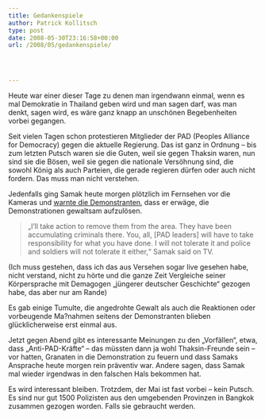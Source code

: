 ```yaml
---
title: Gedankenspiele
author: Patrick Kollitsch
type: post
date: 2008-05-30T23:16:58+00:00
url: /2008/05/gedankenspiele/




---
```

Heute war einer dieser Tage zu denen man irgendwann einmal, wenn es mal Demokratie in Thailand geben wird und man sagen darf, was man denkt, sagen wird, es wäre ganz knapp an unsch&ouml;nen Begebenheiten vorbei gegangen. 

Seit vielen Tagen schon protestieren Mitglieder der <span class="caps">PAD</span> (Peoples Alliance for Democracy) gegen die aktuelle Regierung. Das ist ganz in Ordnung &#8211; bis zum letzten Putsch waren sie die Guten, weil sie gegen Thaksin waren, nun sind sie die B&ouml;sen, weil sie gegen die nationale Vers&ouml;hnung sind, die sowohl K&ouml;nig als auch Parteien, die gerade regieren dürfen oder auch nicht fordern. Das muss man nicht verstehen.

Jedenfalls ging Samak heute morgen pl&ouml;tzlich im Fernsehen vor die Kameras und [warnte die Demonstranten][1], dass er erwäge, die Demonstrationen gewaltsam aufzul&ouml;sen. 

> &#8222;I&#8217;ll take action to remove them from the area. They have been accumulating criminals there. You, all, [PAD leaders] will have to take responsibility for what you have done. I will not tolerate it and police and soldiers will not tolerate it either,&#8220; Samak said on TV.

(Ich muss gestehen, dass ich das aus Versehen sogar live gesehen habe, nicht verstand, nicht zu h&ouml;rte und die ganze Zeit Vergleiche seiner K&ouml;rpersprache mit Demagogen &#8222;jüngerer deutscher Geschichte&#8220; gezogen habe, das aber nur am Rande)

Es gab einige Tumulte, die angedrohte Gewalt als auch die Reaktionen oder vorbeugende Ma?nahmen seitens der Demonstranten blieben glücklicherweise erst einmal aus. 

Jetzt gegen Abend gibt es interessante Meinungen zu den &#8222;Vorfällen&#8220;, etwa, dass &#8222;Anti-<span class="caps">PAD</span>-Kräfte&#8220; &#8211; das müssten dann ja wohl Thaksin-Freunde sein &#8211; vor hatten, Granaten in die Demonstration zu feuern und dass Samaks Ansprache heute morgen rein präventiv war. Andere sagen, dass Samak mal wieder irgendwas in den falschen Hals bekommen hat. 

Es wird interessant bleiben. Trotzdem, der Mai ist fast vorbei &#8211; kein Putsch. Es sind nur gut 1500 Polizisten aus den umgebenden Provinzen in Bangkok zusammen gezogen worden. Falls sie gebraucht werden.

 [1]: http://nationmultimedia.com/2008/05/31/politics/politics_30074466.php